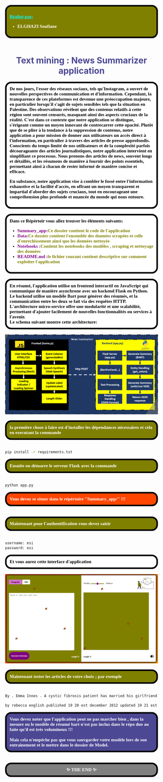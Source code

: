 
<div style="background-color:olive; color:white; font-size:15px; font-family:Comic Sans MS; padding:10px;font-weight:bold;border-radius: 20px;border: 5px solid black;">
<p style="color:cyan;font-weight:bold"><u>Réalisé par:</u></p>
<ul >
    <li>ELGHAZI Soufiane</li>
</ul>
    
</div><br>

<h1 style='color:#4c4893' align='center'>
    Text mining : News Summarizer application
</h1>


<div style="background-color:white; color:black; font-size:15px; font-family:Comic Sans MS; padding:10px; border: 5px solid black;font-weight:bold;border-radius: 20px;">
De nos jours, l'essor des réseaux sociaux, tels qu'Instagram, a ouvert de nouvelles perspectives de communication et d'information. Cependant, la transparence de ces plateformes est devenue une préoccupation majeure, en particulier lorsqu'il s'agit de sujets sensibles tels que la situation en Palestine. Des observations révèlent que des contenus relatifs à cette région sont souvent censurés, masquant ainsi des aspects cruciaux de la réalité.
C'est dans ce contexte que notre application se distingue, s'érigeant comme un moyen innovant de contrecarrer cette opacité. Plutôt que de se plier à la tendance à la suppression de contenus, notre application a pour mission de donner aux utilisateurs un accès direct à l'information, en particulier à travers des articles de presse approfondis. Conscients du temps limité de nos utilisateurs et de la complexité parfois décourageante des articles journalistiques, notre application intervient en simplifiant ce processus. Nous prenons des articles de news, souvent longs et détaillés, et les résumons de manière à fournir des points essentiels, permettant ainsi à chacun de rester informé de manière concise et efficace.

En substance, notre application vise à combler le fossé entre l'information exhaustive et la facilité d'accès, en offrant un moyen transparent et impartial d'aborder des sujets cruciaux, tout en encourageant une compréhension plus profonde et nuancée du monde qui nous entoure.
</div><br>

<div style="background-color:white; color:black; font-size:15px; font-family:Comic Sans MS; padding:10px; border: 5px solid black;font-weight:bold;border-radius: 20px;">
Dans ce Répértoir vous allez trouver les éléments suivants:
<ul>
    <li><span style="color:purple">Summary_app:</span><span style="color:olive">Ce dossier contient le code de l'application</span></li>
    <li><span style="color:purple">Data:</span><span style="color:olive">Ce dossier contient l'ensemble des données scrapées et celle d'enrechissement ainsi que les données nettoyée</span></li>
    <li><span style="color:purple">Notebooks :</span><span style="color:olive">Contient les notebooks des modèles , scraping et nettoyage des données</span></li>
    <li><span style="color:purple">README.md :</span><span style="color:olive">le fichier courant contient descriptive sur comment exploiter l'application</span></li>
</ul>
</div><br>



<div style="background-color:white; color:black; font-size:15px; font-family:Comic Sans MS; padding:10px; border: 5px solid black;font-weight:bold;border-radius: 20px;">
En résumé, l'application utilise un frontend interactif en JavaScript qui communique de manière asynchrone avec un backend Flask en Python. Le backend utilise un modèle Bart  pour générer des résumés, et la communication entre les deux se fait via des requêtes HTTP. L'architecture micro-service offre une modularité et une scalabilité, permettant d'ajouter facilement de nouvelles fonctionnalités ou services à l'avenir.<br>
Le schema suivant montre cette architecture:
</div><br>

<div style="text-align:center;height:70;">
    <img src="Summary_app/App_Architecture.png" width=700 alt="image1">
</div><br>


<div style="background-color:olive; color:white; font-size:15px; font-family:Comic Sans MS; padding:10px; border: 5px solid black;font-weight:bold;border-radius: 20px;">
la première chose à faire est d'installer les dépendances nécessaires et cela en executant la commande</div><br>

```bash
pip install -r requirements.txt
```

<div style="background-color:olive; color:white; font-size:15px; font-family:Comic Sans MS; padding:10px; border: 5px solid black;font-weight:bold;border-radius: 20px;">
Ensuite on démarre le serveur Flask avec la commande </div><br>

```bash
python app.py
```

<div style="background-color:orangered; color:white; font-size:15px; font-family:Comic Sans MS; padding:10px; border: 5px solid black;font-weight:bold;border-radius: 20px;">
Vous devez se situer dans le répértoire "Summary_app/" !!!</div><br><br>



<div style="background-color:olive; color:white; font-size:15px; font-family:Comic Sans MS; padding:10px; border: 5px solid black;font-weight:bold;border-radius: 20px;">
Maintenant pour l'authentification vous devez saisir </div><br>

```bash
username: esi
password: esi
```

<div style="background-color:white; color:black; font-size:15px; font-family:Comic Sans MS; padding:10px; border: 5px solid black;font-weight:bold;border-radius: 20px;">
Et vous aurez cette interface d'application<br>
</div><br>

<div style="text-align:center;height:70;">
    <img src="Summary_app/Interface.png" width=700 alt="image1">
</div><br>

<div style="background-color:olive; color:white; font-size:15px; font-family:Comic Sans MS; padding:10px; border: 5px solid black;font-weight:bold;border-radius: 20px;">Maintenant tester les articles de votre choix ; par exemple </div><br>

```bash
By . Emma Innes . A cystic fibrosis patient has married his girlfriend after having a successful lung transplant. Dane Pollard, 34, was diagnosed with the condition when he was 18 months old and feared he would not survive. The condition caused his lungs to fill with mucus, meaning he needed daily physiotherapy in order to lead a normal life. Dane Pollard met and married his partner, Emma, after his life was saved by a last minute lung transplant . Mr Pollard was diagnosed with cystic fibrosis when he was 18 months old and his health slowly deteriorated . However, his health worsened and he found himself needing a wheelchair and additional oxygen. He eventually ended up housebound and was put on the lung transplant list. In 2008, he received a call to say that some new lungs had been found for him and the operation could go ahead. He believes that if the lungs had not become available, he would not have survived for many more days.
```

```bash
by rebecca english published 19 20 est december 2012 updated 19 21 est december 2012 delighted as she and william undoubtedly are the duchess s pregnancy could not have come at more chaotic time for the royal couple the duke is about to make one of the biggest decisions of his life so far whether to extend his time in the raf or quit to become full time working royal and to make matters worse the couple still won t have permanent home by the time the baby is born early next summer home to be an aerial view of kensington palace flat in the main building will be home to the couple but not until october 2013 kate and william s planned move to their new apartment in kensington palace is now unlikely to take place until october 2013 contractors apartment 1a which used to belong to princess margaret have uncovered which has to be cleared before the couple let alone newborn baby can move in sources close to the also say the apartment which has since been used as offices and exhibition space by historic royal was virtually when it was inspected after their wedding last year when the baby is born kate and are likely to still be living at nottingham cottage but hope to move into margaret former apartment as soon as possible contractors apartment 1a which used to belong to princess margaret have uncovered which has to be cleared before the couple let alone newborn baby can move in palace gardens the statue of queen victoria by her daughter princess louise has recently been up at kensington palace and is looking as good as new it has no kitchen or bathroom and needed total and none of which could be started until the apartment was fully vacated by the charity s staff just few weeks ago at the moment there is just no way their new home will be by the time the baby is born said one this means that when they become parents the couple will still be between their relatively modest rented farmhouse on in north wales and the two bedroom nottingham cottage in the grounds of kensington palace future parents having been married for just 20 months kate is to be mother early next summer inside the palace the king grand which has recently been restored as part of 12 million the restored formal gardens the couple currently have two bedroom nottingham cottage in the grounds of kensington palace if the duchess s health continues to suffer the couple are also likely to face another major domestic william is tied to his base in north wales for at least the next nine months but kate is more than likely to be forced to stay nearly 300 miles away in london alone to be closer to her kate s natural desire to be close to her mother middleton may also mean the duchess is more likely to stay in nottingham cottage it is only 50 miles from her parents 4 home in berkshire and if she stayed in london kate would only be short drive away from the hospital where she has been treated since monday 
```

<div style="background-color:#4c4893; color:white; font-size:15px; font-family:Comic Sans MS; padding:10px; border: 5px solid black;font-weight:bold;border-radius: 20px;">
Vous devez noter que l'application peut ne pas marcher bien , dans la mesure ou le modèle de résumé bart n'est pas inclus dans le répo due au faite qu'il est trés volumineux !!!
<br><br>
Mais cela n'empêche pas que vous sauvgarder votre modèle lors de son entrainement et le mettre dans le dossier de Model.
</div><br><br>

<div style="background-color:gray; color:white; font-size:15px; font-family:Comic Sans MS; padding:10px; border: 5px solid black;font-weight:bold;border-radius: 20px;text-align:center"> ✨ THE END ✨</div><br>


